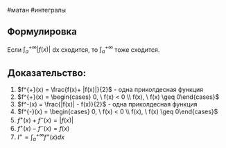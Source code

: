 #матан #интегралы 
## Формулировка
Если $\int_{a}^{+\infty} |f(x)|$ dx сходится, то $\int_a^{+\infty}$ тоже сходится.
## Доказательство:
1. $f^{+}(x) = \frac{f(x)+ |f(x)|}{2}$ - одна приколдесная функция
2. $f^{+}(x) = \begin{cases} 0, \ f(x) < 0 \\ f(x), \ f(x) \geq 0\end{cases}$
3. $f^-(x) = \frac{|f(x)| - f(x)}{2}$ - одна приколдесная функция
4. $f^{-}(x) = \begin{cases} 0, \ f(x) < 0 \\ f(x), \ f(x) \geq 0\end{cases}$
5. $f^+(x) + f^-(x) = |f(x)|$
6. $f^+(x) - f^-(x) = f(x)$
7. $I^+ = \int_a^{+ \infty} f^+(x) dx$